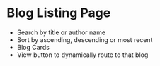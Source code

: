 # Blog Listing Page
* Search by title or author name
* Sort by ascending, descending or most recent
* Blog Cards
* View button to dynamically route to that blog